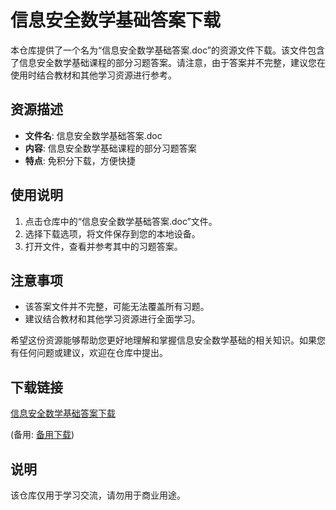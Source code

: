 # 信息安全数学基础答案下载

本仓库提供了一个名为“信息安全数学基础答案.doc”的资源文件下载。该文件包含了信息安全数学基础课程的部分习题答案。请注意，由于答案并不完整，建议您在使用时结合教材和其他学习资源进行参考。

## 资源描述

- **文件名**: 信息安全数学基础答案.doc
- **内容**: 信息安全数学基础课程的部分习题答案
- **特点**: 免积分下载，方便快捷

## 使用说明

1. 点击仓库中的“信息安全数学基础答案.doc”文件。
2. 选择下载选项，将文件保存到您的本地设备。
3. 打开文件，查看并参考其中的习题答案。

## 注意事项

- 该答案文件并不完整，可能无法覆盖所有习题。
- 建议结合教材和其他学习资源进行全面学习。

希望这份资源能够帮助您更好地理解和掌握信息安全数学基础的相关知识。如果您有任何问题或建议，欢迎在仓库中提出。

## 下载链接
[信息安全数学基础答案下载](https://pan.quark.cn/s/2fd3bb8497a3) 

(备用: [备用下载](https://pan.baidu.com/s/15Z0DQ-8EGrR3Sh_wMEQp4A?pwd=1234))

## 说明

该仓库仅用于学习交流，请勿用于商业用途。
